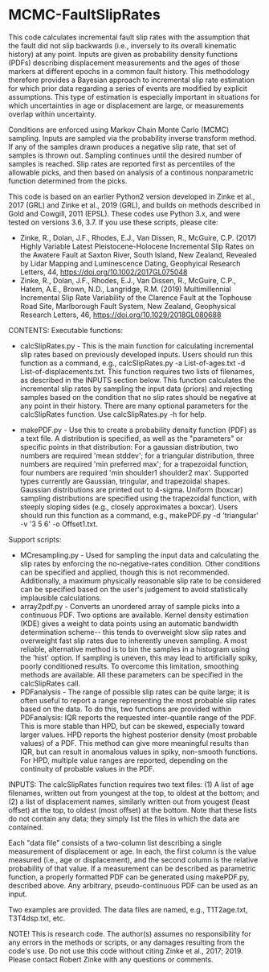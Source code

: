 # MCMC-FaultSlipRates
This code calculates incremental fault slip rates with the assumption that the fault did not slip backwards (i.e., inversely to its overall kinematic history) at any point. Inputs are given as probability density functions (PDFs) describing displacement measurements and the ages of those markers at different epochs in a common fault history. This methodology therefore provides a Bayesian approach to incremental slip rate estimation for which prior data regarding a series of events are modified by explicit assumptions. This type of estimation is especially important in situations for which uncertainties in age or displacement are large, or measurements overlap within uncertainty.

Conditions are enforced using Markov Chain Monte Carlo (MCMC) sampling. Inputs are sampled via the probability inverse transform method. If any of the samples drawn produces a negative slip rate, that set of samples is thrown out. Sampling continues until the desired number of samples is reached. Slip rates are reported first as percentiles of the allowable picks, and then based on analysis of a continous nonparametric function determined from the picks. 

This code is based on an earlier Python2 version developed in Zinke et al., 2017 (GRL) and Zinke et al., 2019 (GRL), and builds on methods described in Gold and Cowgill, 2011 (EPSL). These codes use Python 3.x, and were tested on versions 3.6, 3.7.
If you use these scripts, please cite:
* Zinke, R., Dolan, J.F., Rhodes, E.J., Van Dissen, R., McGuire, C.P. (2017) Highly Variable Latest Pleistocene-Holocene Incremental Slip Rates on the Awatere Fault at Saxton River, South Island, New Zealand, Revealed by Lidar Mapping and Luminescence Dating, Geophyical Research Letters, 44, https://doi.org/10.1002/2017GL075048
* Zinke, R., Dolan, J.F., Rhodes, E.J., Van Dissen, R., McGuire, C.P., Hatem, A.E., Brown, N.D., Langridge, R.M. (2019) Multimillennial Incremental Slip Rate Variability of the Clarence Fault at the Tophouse Road Site, Marlborough Fault System, New Zealand, Geophysical Research Letters, 46, https://doi.org/10.1029/2018GL080688


CONTENTS:
Executable functions:
* calcSlipRates.py - This is the main function for calculating incremental slip rates based on previously developed inputs. Users should run this function as a command, e.g., calcSlipRates.py -a List-of-ages.txt -d List-of-displacements.txt. This function requires two lists of filenames, as described in the INPUTS section below. This function calculates the incremental slip rates by sampling the input data (priors) and rejecting samples based on the condition that no slip rates should be negative at any point in their history. There are many optional parameters for the calcSlipRates function. Use calcSlipRates.py -h for help.

* makePDF.py - Use this to create a probability density function (PDF) as a text file. A distribution is specified, as well as the "parameters" or specific points in that distribution: For a gaussian distribution, two numbers are required 'mean stddev'; for a triangular distribution, three numbers are required 'min preferred max'; for a trapezoidal function, four numbers are required 'min shoulder1 shoulder2 max'. Supported types currently are Gaussian, tringular, and trapezoidal shapes. Gaussian distributions are printed out to 4-sigma. Uniform (boxcar) sampling distributions are specified using the trapezoidal function, with steeply sloping sides (e.g., closely approximates a boxcar). Users should run this function as a command, e.g., makePDF.py -d 'triangular' -v '3 5 6' -o Offset1.txt.


Support scripts:
* MCresampling.py - Used for sampling the input data and calculating the slip rates by enforcing the no-negative-rates condition. Other conditions can be specified and applied, though this is not recommended. Additionally, a maximum physically reasonable slip rate to be considered can be specified based on the user's judgement to avoid statistically implausible calculations.
* array2pdf.py - Converts an unordered array of sample picks into a continuous PDF. Two options are available. Kernel density estimation (KDE) gives a weight to data points using an automatic bandwidth determination scheme-- this tends to overweight slow slip rates and overweight fast slip rates due to inherently uneven sampling. A most reliable, alternative method is to bin the samples in a histogram using the 'hist' option. If sampling is uneven, this may lead to artificially spiky, poorly conditioned results. To overcome this limitation, smoothing methods are available. All these parameters can be specified in the calcSlipRates call.
* PDFanalysis - The range of possible slip rates can be quite large; it is often useful to report a range representing the most probable slip rates based on the data. To do this, two functions are provided within PDFanalysis: IQR reports the requested inter-quantile range of the PDF. This is more stable than HPD, but can be skewed, especially toward larger values. HPD reports the highest posterior density (most probable values) of a PDF. This method can give more meaningful results than IQR, but can result in anomalous values in spiky, non-smooth functions. For HPD, multiple value ranges are reported, depending on the continuity of probable values in the PDF.


INPUTS:
The calcSlipRates function requires two text files: (1) A list of age filenames, written out from youngest at the top, to oldest at the bottom; and (2) a list of displacement names, similarly written out from yougest (least offset) at the top, to oldest (most offset) at the bottom. Note that these lists do not contain any data; they simply list the files in which the data are contained. 

Each "data file" consists of a two-column list describing a single measurement of displacement or age. In each, the first column is the value measured (i.e., age or displacement), and the second column is the relative probability of that value. If a measurement can be described as parametric function, a properly formatted PDF can be generated using makePDF.py, described above. Any arbitrary, pseudo-continuous PDF can be used as an input.  


Two examples are provided. The data files are named, e.g., T1T2age.txt, T3T4dsp.txt, etc.


NOTE!
This is research code. The author(s) assumes no responsibility for any errors in the methods or scripts, or any damages resulting from the code's use.
Do not use this code without citing Zinke et al., 2017; 2019. Please contact Robert Zinke with any questions or comments.
